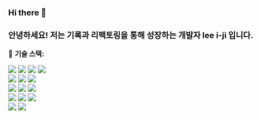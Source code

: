 ### Hi there 👋

### 안녕하세요! 저는 기록과 리팩토링을 통해 성장하는 개발자 lee i-ji 입니다.
🚀 **기술 스택:**

<img src="https://img.shields.io/badge/java-007396?style=for-the-badge&logo=java&logoColor=white"> 
<img src="https://img.shields.io/badge/mysql-4479A1?style=for-the-badge&logo=mysql&logoColor=white"> 
<img src="https://img.shields.io/badge/spring-6DB33F?style=for-the-badge&logo=spring&logoColor=white"> 
<img src="https://img.shields.io/badge/springboot-6DB33F?style=for-the-badge&logo=springboot&logoColor=white"> <br>
<img src="https://img.shields.io/badge/docker-2496ED?style=for-the-badge&logo=docker&logoColor=white">
<img src="https://img.shields.io/badge/redis-DC382D?style=for-the-badge&logo=redis&logoColor=white"> 
<img src="https://img.shields.io/badge/springscheduler-6DB33F?style=for-the-badge&logo=spring&logoColor=white"> <br>
<img src="https://img.shields.io/badge/springcloudgateway-6DB33F?style=for-the-badge&logo=spring&logoColor=white"> 
<img src="https://img.shields.io/badge/feignclient-6DB33F?style=for-the-badge&logo=spring&logoColor=white"> 
<img src="https://img.shields.io/badge/redisson-DC382D?style=for-the-badge&logo=redis&logoColor=white"> <br>
<img src="https://img.shields.io/badge/jmeter-D22128?style=for-the-badge&logo=apache%20jmeter&logoColor=white"> 
<img src="https://img.shields.io/badge/html5-E34F26?style=for-the-badge&logo=html5&logoColor=white">
<img src="https://img.shields.io/badge/css-1572B6?style=for-the-badge&logo=css3&logoColor=white"> <br>
<img src="https://img.shields.io/badge/javascript-F7DF1E?style=for-the-badge&logo=javascript&logoColor=black"> 
<img src="https://img.shields.io/badge/jquery-0769AD?style=for-the-badge&logo=jquery&logoColor=white"> 

<!--
**seraphicblue/seraphicblue** is a ✨ _special_ ✨ repository because its `README.md` (this file) appears on your GitHub profile.

Here are some ideas to get you started:

- 🔭 I’m currently working on ...
- 🌱 I’m currently learning ...
- 👯 I’m looking to collaborate on ...
- 🤔 I’m looking for help with ...
- 💬 Ask me about ...
- 📫 How to reach me: ...
- 😄 Pronouns: ...
- ⚡ Fun fact: ...
-->
